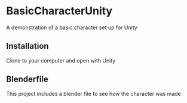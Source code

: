 # BasicCharacterUnity
A demonstration of a basic character set up for Unity

## Installation

Clone to your computer and open with Unity

## Blenderfile

This project includes a blender file to see how the character was made
